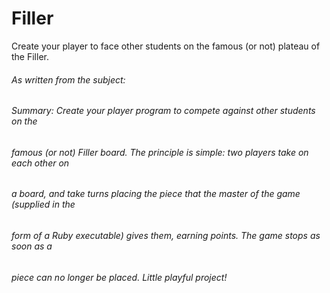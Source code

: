 # Filler
Create your player to face other students on the famous (or not) plateau of the Filler.

###### As written from the subject:

###### Summary: Create your player program to compete against other students on the
###### famous (or not) Filler board. The principle is simple: two players take on each other on
###### a board, and take turns placing the piece that the master of the game (supplied in the
###### form of a Ruby executable) gives them, earning points. The game stops as soon as a
###### piece can no longer be placed. Little playful project!
